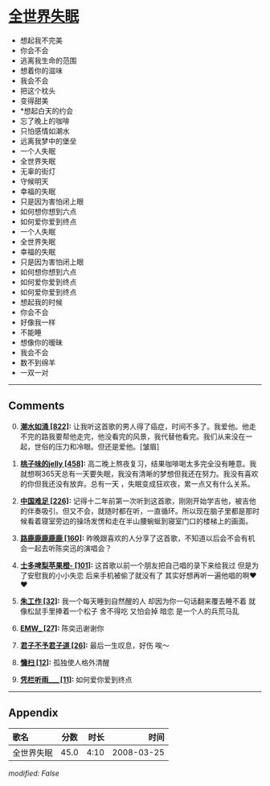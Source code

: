 # [全世界失眠](https://music.163.com/song?id=65114)

* 想起我不完美
* 你会不会
* 逃离我生命的范围
* 想着你的滋味
* 我会不会
* 把这个枕头
* 变得甜美
* *想起白天的约会
* 忘了晚上的咖啡
* 只怕感情如潮水
* 远离我梦中的堡垒
* 一个人失眠
* 全世界失眠
* 无辜的街灯
* 守候明天
* 幸福的失眠
* 只是因为害怕闭上眼
* 如何想你想到六点
* 如何爱你爱到终点
* 一个人失眠
* 全世界失眠
* 幸福的失眠
* 只是因为害怕闭上眼
* 如何想你想到六点
* 如何爱你爱到终点
* 如何爱你爱到终点
* 想起我的时候
* 你会不会
* 好像我一样
* 不能睡
* 想像你的暧昧
* 我会不会
* 数不到绵羊
* 一双一对


---

## Comments
0. **[潮水如涌 \[822\]](https://music.163.com/#/user/home?id=100703399):** 让我听这首歌的男人得了癌症，时间不多了。我爱他。他走不完的路我要帮他走完，他没看完的风景，我代替他看完。我们从来没在一起，世俗的压力和冷眼。但还是爱他。[皱眉]

1. **[桃子味的jelly \[458\]](https://music.163.com/#/user/home?id=122705029):** 高二晚上熬夜复习，结果咖啡喝太多完全没有睡意。我就想啊365天总有一天要失眠，我没有清晰的梦想但我还在努力。我没有喜欢的你但我还没有放弃。总有一天 ，失眠变成狂欢夜，累一点又有什么关系。

2. **[中国难足 \[226\]](https://music.163.com/#/user/home?id=529638):** 记得十二年前第一次听到这首歌，刚刚开始学吉他，被吉他的伴奏吸引。但又不会，就随时都在听，一直循环。所以现在脑子里都是那时候看着寝室旁边的操场发愣和走在半山腰蜿蜒到寝室门口的楼梯上的画面。

3. **[路鹿鹿鹿鹿鹿 \[160\]](https://music.163.com/#/user/home?id=105189796):** 昨晚跟喜欢的人分享了这首歌，不知道以后会不会有机会一起去听陈奕迅的演唱会？

4. **[士多啤梨苹果橙- \[101\]](https://music.163.com/#/user/home?id=52625586):** 这首歌以前一个朋友把自己唱的录下来给我过 但是为了安慰我的小小失恋 后来手机被偷了就没有了 其实好想再听一遍他唱的啊❤️❤️

5. **[朱工作 \[32\]](https://music.163.com/#/user/home?id=437654072):** 我一个每天睡到自然醒的人  却因为你一句话翻来覆去睡不着  就像松鼠手里捧着一个松子  舍不得吃 又怕会掉  暗恋  是一个人的兵荒马乱

6. **[EMW_ \[27\]](https://music.163.com/#/user/home?id=505673493):** 陈奕迅谢谢你

7. **[君子不予君子道 \[26\]](https://music.163.com/#/user/home?id=130428256):** 最后一生叹息，好伤   唉～

8. **[慵扫 \[12\]](https://music.163.com/#/user/home?id=305623457):** 孤独使人格外清醒

9. **[凭栏听雨___ \[11\]](https://music.163.com/#/user/home?id=297661593):** 如何爱你爱到终点



---

## Appendix

|歌名|分数|时长|时间|
|:---|:---:|---:|---:|
|全世界失眠|45.0|4:10|2008-03-25

*modified: False*